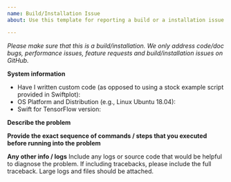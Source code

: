 ```yaml
---
name: Build/Installation Issue
about: Use this template for reporting a build or a installation issue.

---
```


<em>Please make sure that this is a build/installation. We only address code/doc bugs, performance issues, feature requests and build/installation issues on GitHub.</em>

**System information**
- Have I written custom code (as opposed to using a stock example script provided in Swiftplot):
- OS Platform and Distribution (e.g., Linux Ubuntu 18.04):
- Swift for TensorFlow version:


**Describe the problem**

**Provide the exact sequence of commands / steps that you executed before running into the problem**


**Any other info / logs**
Include any logs or source code that would be helpful to diagnose the problem. If including tracebacks, please include the full traceback. Large logs and files should be attached.
